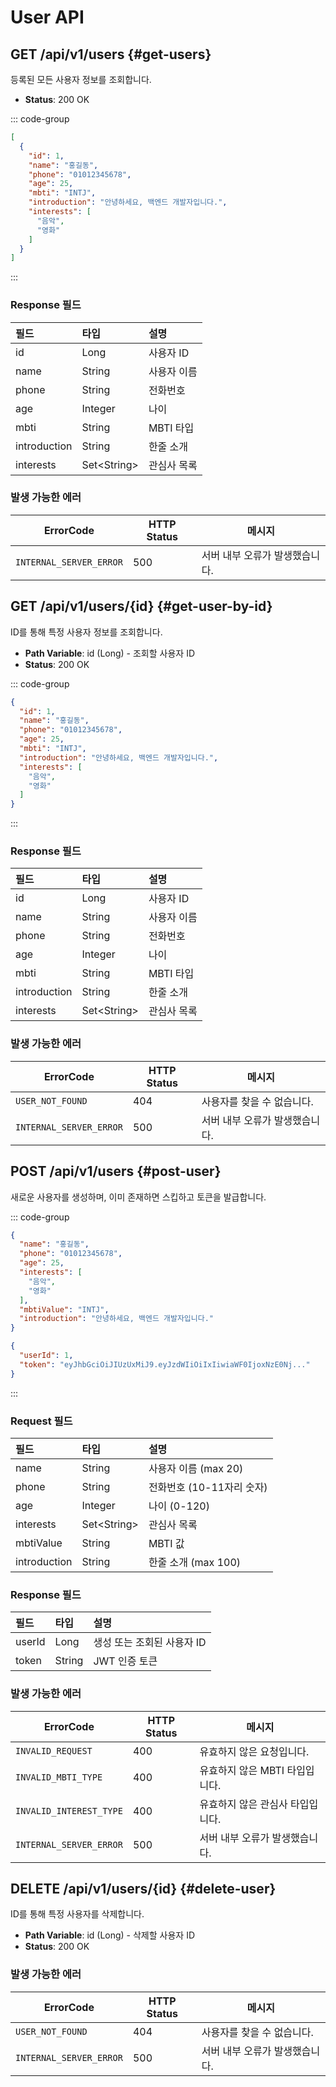 # User API

## GET /api/v1/users {#get-users}

등록된 모든 사용자 정보를 조회합니다.

- **Status**: 200 OK

::: code-group

```json [Response]
[
  {
    "id": 1,
    "name": "홍길동",
    "phone": "01012345678",
    "age": 25,
    "mbti": "INTJ",
    "introduction": "안녕하세요, 백엔드 개발자입니다.",
    "interests": [
      "음악",
      "영화"
    ]
  }
]
```
:::

### Response 필드

| 필드 | 타입 | 설명 |
|:---|:---|:---|
| id | Long | 사용자 ID |
| name | String | 사용자 이름 |
| phone | String | 전화번호 |
| age | Integer | 나이 |
| mbti | String | MBTI 타입 |
| introduction | String | 한줄 소개 |
| interests | Set\<String> | 관심사 목록 |

### 발생 가능한 에러

| ErrorCode | HTTP Status | 메시지 |
| --- | --- | --- |
| `INTERNAL_SERVER_ERROR` | 500 | 서버 내부 오류가 발생했습니다. |

## GET /api/v1/users/{id} {#get-user-by-id}

ID를 통해 특정 사용자 정보를 조회합니다.

- **Path Variable**: id (Long) - 조회할 사용자 ID
- **Status**: 200 OK

::: code-group

```json [Response]
{
  "id": 1,
  "name": "홍길동",
  "phone": "01012345678",
  "age": 25,
  "mbti": "INTJ",
  "introduction": "안녕하세요, 백엔드 개발자입니다.",
  "interests": [
    "음악",
    "영화"
  ]
}
```
:::

### Response 필드

| 필드 | 타입 | 설명 |
|:---|:---|:---|
| id | Long | 사용자 ID |
| name | String | 사용자 이름 |
| phone | String | 전화번호 |
| age | Integer | 나이 |
| mbti | String | MBTI 타입 |
| introduction | String | 한줄 소개 |
| interests | Set\<String> | 관심사 목록 |

### 발생 가능한 에러

| ErrorCode | HTTP Status | 메시지 |
| --- | --- | --- |
| `USER_NOT_FOUND` | 404 | 사용자를 찾을 수 없습니다. |
| `INTERNAL_SERVER_ERROR` | 500 | 서버 내부 오류가 발생했습니다. |

## POST /api/v1/users {#post-user}

새로운 사용자를 생성하며, 이미 존재하면 스킵하고 토큰을 발급합니다.

::: code-group

```json [Request]
{
  "name": "홍길동",
  "phone": "01012345678",
  "age": 25,
  "interests": [
    "음악",
    "영화"
  ],
  "mbtiValue": "INTJ",
  "introduction": "안녕하세요, 백엔드 개발자입니다."
}
```

```json [Response]
{
  "userId": 1,
  "token": "eyJhbGciOiJIUzUxMiJ9.eyJzdWIiOiIxIiwiaWF0IjoxNzE0Nj..."
}
```
:::

### Request 필드

| 필드 | 타입 | 설명 |
|:---|:---|:---|
| name | String | 사용자 이름 (max 20) |
| phone | String | 전화번호 (10-11자리 숫자) |
| age | Integer | 나이 (0-120) |
| interests | Set\<String> | 관심사 목록 |
| mbtiValue | String | MBTI 값 |
| introduction | String | 한줄 소개 (max 100) |

### Response 필드

| 필드 | 타입 | 설명 |
|:---|:---|:---|
| userId | Long | 생성 또는 조회된 사용자 ID |
| token | String | JWT 인증 토큰 |

### 발생 가능한 에러

| ErrorCode | HTTP Status | 메시지 |
| --- | --- | --- |
| `INVALID_REQUEST` | 400 | 유효하지 않은 요청입니다. |
| `INVALID_MBTI_TYPE` | 400 | 유효하지 않은 MBTI 타입입니다. |
| `INVALID_INTEREST_TYPE` | 400 | 유효하지 않은 관심사 타입입니다. |
| `INTERNAL_SERVER_ERROR` | 500 | 서버 내부 오류가 발생했습니다. |

## DELETE /api/v1/users/{id} {#delete-user}

ID를 통해 특정 사용자를 삭제합니다.

- **Path Variable**: id (Long) - 삭제할 사용자 ID
- **Status**: 200 OK

### 발생 가능한 에러

| ErrorCode | HTTP Status | 메시지 |
| --- | --- | --- |
| `USER_NOT_FOUND` | 404 | 사용자를 찾을 수 없습니다. |
| `INTERNAL_SERVER_ERROR` | 500 | 서버 내부 오류가 발생했습니다. |